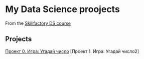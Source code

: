 # My Data Science proojects
From the [Skillfactory DS course](https://skillfactory.ru/data-scientist)

## Projects
[Проект 0. Игра: Угадай число](https://github.com/Gala6585/DS_GM/blob/main/game.py)
[Проект 1. Игра: Угадай число2]